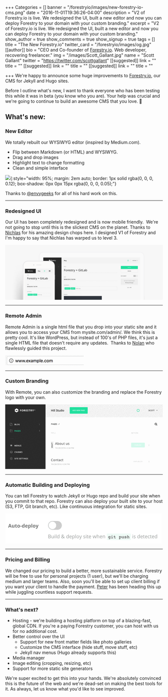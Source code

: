 +++
Categories = []
banner = "/forestryio/images/new-forestry-io-cms.png"
date = "2016-11-01T19:36:26-04:00"
description = "V2 of Forestry.io is live. We redesigned the UI, built a new editor and now you can deploy Forestry to your domain with your custom branding."
excerpt = "V2 of Forestry.io is live. We redesigned the UI, built a new editor and now you can deploy Forestry to your domain with your custom branding."
show_author = true
show_comments = true
show_signup = true
tags = []
title = "The New Forestry.io"
twitter_card = "/forestryio/images/og.jpg"
[[author]]
bio = "CEO and Co-founder of <a href='https://forestry.io' title='Forestry.io CMS'>Forestry.io</a>. Web developer, recovering freelancer."
img = "/images/Scott_Gallant.jpg"
name = "Scott Gallant"
twitter = "https://twitter.com/scottgallant"
[[suggested]]
link = ""
title = ""
[[suggested]]
link = ""
title = ""
[[suggested]]
link = ""
title = ""

+++
We're happy to announce some huge improvements to [Forestry.io](http://Forestry.io), our CMS for Jekyll and Hugo sites.

Before I outline what's new, I want to thank everyone who has been testing this while it was in beta (you know who you are). Your help was crucial and we're going to continue to build an awesome CMS that you love. 👊

## What's new:

### New Editor

We totally rebuilt our WYSIWYG editor (inspired by Medium.com).

*   Flip between Markdown (or HTML) and WYSIWYG.
*   Drag and drop images
*   Highlight text to change formatting
*   Clean and simple interface

![](/forestryio/images/Forestry-io-editor.png){:style="width: 95%; margin: 2em auto; border: 1px solid rgba(0, 0, 0, 0.12); box-shadow: 0px 0px 15px rgba(0, 0, 0, 0.05);"}

Thanks to [@envygeeks](https://envygeeks.io/) for all of his hard work on this.

* * *

### Redesigned UI

Our UI has been completely redesigned and is now mobile friendly.  We're not going to stop until this is the slickest CMS on the planet. Thanks to [Nichlas](https://twitter.com/nichlaswa) for his amazing design chops here. I designed V1 of Forestry and I'm happy to say that Nichlas has warped us to level 3.

![](/forestryio/images/new-forestry-io-cms-3.png)

* * *

### Remote Admin

Remote Admin is a single html file that you drop into your static site and it allows you to access your CMS from mysite.com/admin/. We think this is pretty cool. It's like WordPress, but instead of 100's of PHP files, it's just a single HTML file that doesn't require any updates.  Thanks to [Nolan](https://twitter.com/ncphi) who flawlessly guided this project.

![](/forestryio/images/forestry-remote.gif)

* * *

### Custom Branding

With Remote, you can also customize the branding and replace the Forestry logo with your own.

![](/forestryio/images/forestry-white-label.gif)

* * *

### Automatic Building and Deploying

You can tell Forestry to watch Jekyll or Hugo repo and build your site when you commit to that repo. Forestry can also deploy your built site to your host (S3, FTP, Git branch, etc). Like continuous integration for static sites.

![](/forestryio/images/xQ36lylOK6.gif)

* * *

### Pricing and Billing

We changed our pricing to build a better, more sustainable service. Forestry will be free to use for personal projects (1 user), but we'll be charging medium and larger teams. Also, soon you'll be able to set up client billing if you want your client to handle the payment. [Peter](https://github.com/volgorean) has been heading this up while juggling countless support requests.

* * *

### What's next?

*   Hosting - we're building a hosting platform on top of a blazing-fast, global CDN. If you're a paying Forestry customer, you can host with us for no additional cost.
*   Better control over the UI
    *   Support for new front matter fields like photo galleries
    *   Customize the CMS interface (hide stuff, move stuff, etc)
    *   Jekyll nav menus (Hugo already supports this)
*   Media manager
*   Image editing (cropping, resizing, etc)
*   Support for more static site generators

We're super excited to get this into your hands. We're absolutely convinced this is the future of the web and we're dead-set on making the best tools for it. As always, let us know what you'd like to see improved.